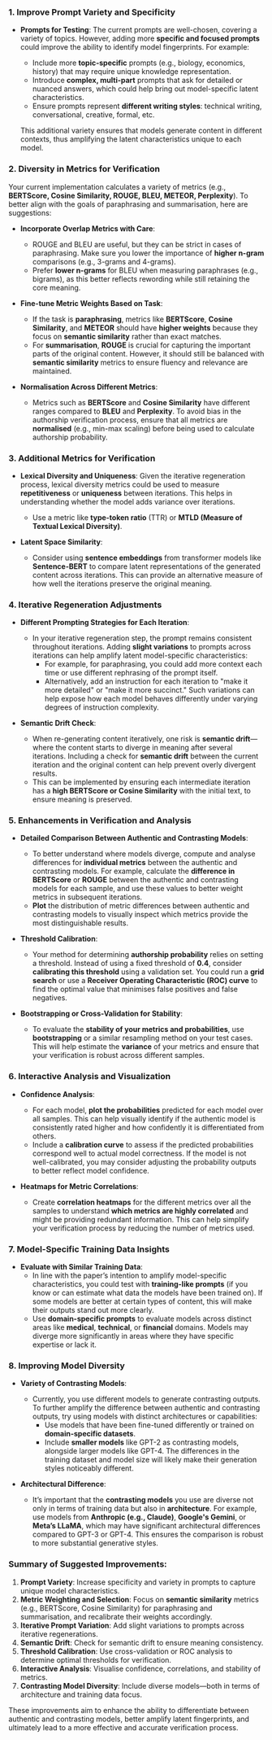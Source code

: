 
### 1. **Improve Prompt Variety and Specificity**
- **Prompts for Testing**: The current prompts are well-chosen, covering a variety of topics. However, adding more **specific and focused prompts** could improve the ability to identify model fingerprints. For example:
  - Include more **topic-specific** prompts (e.g., biology, economics, history) that may require unique knowledge representation.
  - Introduce **complex, multi-part** prompts that ask for detailed or nuanced answers, which could help bring out model-specific latent characteristics.
  - Ensure prompts represent **different writing styles**: technical writing, conversational, creative, formal, etc.
  
  This additional variety ensures that models generate content in different contexts, thus amplifying the latent characteristics unique to each model.

### 2. **Diversity in Metrics for Verification**
Your current implementation calculates a variety of metrics (e.g., **BERTScore, Cosine Similarity, ROUGE, BLEU, METEOR, Perplexity**). To better align with the goals of paraphrasing and summarisation, here are suggestions:

- **Incorporate Overlap Metrics with Care**:
  - ROUGE and BLEU are useful, but they can be strict in cases of paraphrasing. Make sure you lower the importance of **higher n-gram** comparisons (e.g., 3-grams and 4-grams). 
  - Prefer **lower n-grams** for BLEU when measuring paraphrases (e.g., bigrams), as this better reflects rewording while still retaining the core meaning.

- **Fine-tune Metric Weights Based on Task**:
  - If the task is **paraphrasing**, metrics like **BERTScore**, **Cosine Similarity**, and **METEOR** should have **higher weights** because they focus on **semantic similarity** rather than exact matches.
  - For **summarisation**, **ROUGE** is crucial for capturing the important parts of the original content. However, it should still be balanced with **semantic similarity** metrics to ensure fluency and relevance are maintained.

- **Normalisation Across Different Metrics**:
  - Metrics such as **BERTScore** and **Cosine Similarity** have different ranges compared to **BLEU** and **Perplexity**. To avoid bias in the authorship verification process, ensure that all metrics are **normalised** (e.g., min-max scaling) before being used to calculate authorship probability.

### 3. **Additional Metrics for Verification**
- **Lexical Diversity and Uniqueness**: Given the iterative regeneration process, lexical diversity metrics could be used to measure **repetitiveness** or **uniqueness** between iterations. This helps in understanding whether the model adds variance over iterations.
  - Use a metric like **type-token ratio** (TTR) or **MTLD (Measure of Textual Lexical Diversity)**.
  
- **Latent Space Similarity**:
  - Consider using **sentence embeddings** from transformer models like **Sentence-BERT** to compare latent representations of the generated content across iterations. This can provide an alternative measure of how well the iterations preserve the original meaning.

### 4. **Iterative Regeneration Adjustments**
- **Different Prompting Strategies for Each Iteration**:
  - In your iterative regeneration step, the prompt remains consistent throughout iterations. Adding **slight variations** to prompts across iterations can help amplify latent model-specific characteristics:
    - For example, for paraphrasing, you could add more context each time or use different rephrasing of the prompt itself.
    - Alternatively, add an instruction for each iteration to "make it more detailed" or "make it more succinct." Such variations can help expose how each model behaves differently under varying degrees of instruction complexity.

- **Semantic Drift Check**:
  - When re-generating content iteratively, one risk is **semantic drift**—where the content starts to diverge in meaning after several iterations. Including a check for **semantic drift** between the current iteration and the original content can help prevent overly divergent results.
  - This can be implemented by ensuring each intermediate iteration has a **high BERTScore or Cosine Similarity** with the initial text, to ensure meaning is preserved.

### 5. **Enhancements in Verification and Analysis**
- **Detailed Comparison Between Authentic and Contrasting Models**:
  - To better understand where models diverge, compute and analyse differences for **individual metrics** between the authentic and contrasting models. For example, calculate the **difference in BERTScore** or **ROUGE** between the authentic and contrasting models for each sample, and use these values to better weight metrics in subsequent iterations.
  - **Plot** the distribution of metric differences between authentic and contrasting models to visually inspect which metrics provide the most distinguishable results.

- **Threshold Calibration**:
  - Your method for determining **authorship probability** relies on setting a threshold. Instead of using a fixed threshold of **0.4**, consider **calibrating this threshold** using a validation set. You could run a **grid search** or use a **Receiver Operating Characteristic (ROC) curve** to find the optimal value that minimises false positives and false negatives.

- **Bootstrapping or Cross-Validation for Stability**:
  - To evaluate the **stability of your metrics and probabilities**, use **bootstrapping** or a similar resampling method on your test cases. This will help estimate the **variance** of your metrics and ensure that your verification is robust across different samples.

### 6. **Interactive Analysis and Visualization**
- **Confidence Analysis**:
  - For each model, **plot the probabilities** predicted for each model over all samples. This can help visually identify if the authentic model is consistently rated higher and how confidently it is differentiated from others.
  - Include a **calibration curve** to assess if the predicted probabilities correspond well to actual model correctness. If the model is not well-calibrated, you may consider adjusting the probability outputs to better reflect model confidence.

- **Heatmaps for Metric Correlations**:
  - Create **correlation heatmaps** for the different metrics over all the samples to understand **which metrics are highly correlated** and might be providing redundant information. This can help simplify your verification process by reducing the number of metrics used.

### 7. **Model-Specific Training Data Insights**
- **Evaluate with Similar Training Data**:
  - In line with the paper’s intention to amplify model-specific characteristics, you could test with **training-like prompts** (if you know or can estimate what data the models have been trained on). If some models are better at certain types of content, this will make their outputs stand out more clearly.
  - Use **domain-specific prompts** to evaluate models across distinct areas like **medical**, **technical**, or **financial** domains. Models may diverge more significantly in areas where they have specific expertise or lack it.

### 8. **Improving Model Diversity**
- **Variety of Contrasting Models**:
  - Currently, you use different models to generate contrasting outputs. To further amplify the difference between authentic and contrasting outputs, try using models with distinct architectures or capabilities:
    - Use models that have been fine-tuned differently or trained on **domain-specific datasets**.
    - Include **smaller models** like GPT-2 as contrasting models, alongside larger models like GPT-4. The differences in the training dataset and model size will likely make their generation styles noticeably different.

- **Architectural Difference**:
  - It’s important that the **contrasting models** you use are diverse not only in terms of training data but also in **architecture**. For example, use models from **Anthropic (e.g., Claude)**, **Google's Gemini**, or **Meta’s LLaMA**, which may have significant architectural differences compared to GPT-3 or GPT-4. This ensures the comparison is robust to more substantial generative styles.

### **Summary of Suggested Improvements**:
1. **Prompt Variety**: Increase specificity and variety in prompts to capture unique model characteristics.
2. **Metric Weighting and Selection**: Focus on **semantic similarity** metrics (e.g., BERTScore, Cosine Similarity) for paraphrasing and summarisation, and recalibrate their weights accordingly.
3. **Iterative Prompt Variation**: Add slight variations to prompts across iterative regenerations.
4. **Semantic Drift**: Check for semantic drift to ensure meaning consistency.
5. **Threshold Calibration**: Use cross-validation or ROC analysis to determine optimal thresholds for verification.
6. **Interactive Analysis**: Visualise confidence, correlations, and stability of metrics.
7. **Contrasting Model Diversity**: Include diverse models—both in terms of architecture and training data focus.

These improvements aim to enhance the ability to differentiate between authentic and contrasting models, better amplify latent fingerprints, and ultimately lead to a more effective and accurate verification process.